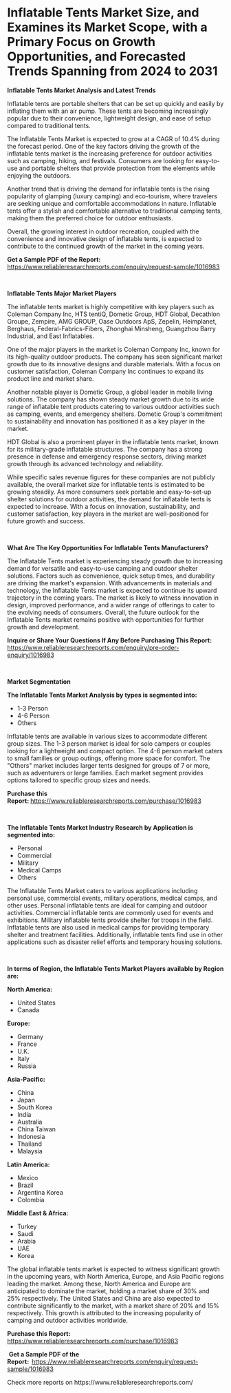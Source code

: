 <p><h1>Inflatable Tents Market Size, and Examines its Market Scope, with a Primary Focus on Growth Opportunities, and Forecasted Trends Spanning from 2024 to 2031</h1></p><p><strong>Inflatable Tents Market Analysis and Latest Trends</strong></p>
<p><p>Inflatable tents are portable shelters that can be set up quickly and easily by inflating them with an air pump. These tents are becoming increasingly popular due to their convenience, lightweight design, and ease of setup compared to traditional tents.</p><p>The Inflatable Tents Market is expected to grow at a CAGR of 10.4% during the forecast period. One of the key factors driving the growth of the inflatable tents market is the increasing preference for outdoor activities such as camping, hiking, and festivals. Consumers are looking for easy-to-use and portable shelters that provide protection from the elements while enjoying the outdoors.</p><p>Another trend that is driving the demand for inflatable tents is the rising popularity of glamping (luxury camping) and eco-tourism, where travelers are seeking unique and comfortable accommodations in nature. Inflatable tents offer a stylish and comfortable alternative to traditional camping tents, making them the preferred choice for outdoor enthusiasts.</p><p>Overall, the growing interest in outdoor recreation, coupled with the convenience and innovative design of inflatable tents, is expected to contribute to the continued growth of the market in the coming years.</p></p>
<p><strong>Get a Sample PDF of the Report:&nbsp;</strong> <a href="https://www.reliableresearchreports.com/enquiry/request-sample/1016983">https://www.reliableresearchreports.com/enquiry/request-sample/1016983</a></p>
<p>&nbsp;</p>
<p><strong>Inflatable Tents Major Market Players</strong></p>
<p><p>The inflatable tents market is highly competitive with key players such as Coleman Company Inc, HTS tentiQ, Dometic Group, HDT Global, Decathlon Groupe, Zempire, AMG GROUP, Oase Outdoors ApS, Zepelin, Heimplanet, Berghaus, Federal-Fabrics-Fibers, Zhonghai Minsheng, Guangzhou Barry Industrial, and East Inflatables.</p><p>One of the major players in the market is Coleman Company Inc, known for its high-quality outdoor products. The company has seen significant market growth due to its innovative designs and durable materials. With a focus on customer satisfaction, Coleman Company Inc continues to expand its product line and market share.</p><p>Another notable player is Dometic Group, a global leader in mobile living solutions. The company has shown steady market growth due to its wide range of inflatable tent products catering to various outdoor activities such as camping, events, and emergency shelters. Dometic Group's commitment to sustainability and innovation has positioned it as a key player in the market.</p><p>HDT Global is also a prominent player in the inflatable tents market, known for its military-grade inflatable structures. The company has a strong presence in defense and emergency response sectors, driving market growth through its advanced technology and reliability.</p><p>While specific sales revenue figures for these companies are not publicly available, the overall market size for inflatable tents is estimated to be growing steadily. As more consumers seek portable and easy-to-set-up shelter solutions for outdoor activities, the demand for inflatable tents is expected to increase. With a focus on innovation, sustainability, and customer satisfaction, key players in the market are well-positioned for future growth and success.</p></p>
<p>&nbsp;</p>
<p><strong>What Are The Key Opportunities For Inflatable Tents Manufacturers?</strong></p>
<p><p>The Inflatable Tents market is experiencing steady growth due to increasing demand for versatile and easy-to-use camping and outdoor shelter solutions. Factors such as convenience, quick setup times, and durability are driving the market's expansion. With advancements in materials and technology, the Inflatable Tents market is expected to continue its upward trajectory in the coming years. The market is likely to witness innovation in design, improved performance, and a wider range of offerings to cater to the evolving needs of consumers. Overall, the future outlook for the Inflatable Tents market remains positive with opportunities for further growth and development.</p></p>
<p><strong>Inquire or Share Your Questions If Any Before Purchasing This Report:</strong> <a href="https://www.reliableresearchreports.com/enquiry/pre-order-enquiry/1016983">https://www.reliableresearchreports.com/enquiry/pre-order-enquiry/1016983</a></p>
<p>&nbsp;</p>
<p><strong>Market Segmentation</strong></p>
<p><strong>The Inflatable Tents Market Analysis by types is segmented into:</strong></p>
<p><ul><li>1-3 Person</li><li>4-6 Person</li><li>Others</li></ul></p>
<p><p>Inflatable tents are available in various sizes to accommodate different group sizes. The 1-3 person market is ideal for solo campers or couples looking for a lightweight and compact option. The 4-6 person market caters to small families or group outings, offering more space for comfort. The "Others" market includes larger tents designed for groups of 7 or more, such as adventurers or large families. Each market segment provides options tailored to specific group sizes and needs.</p></p>
<p><strong>Purchase this Report:&nbsp;</strong><a href="https://www.reliableresearchreports.com/purchase/1016983">https://www.reliableresearchreports.com/purchase/1016983</a></p>
<p>&nbsp;</p>
<p><strong>The Inflatable Tents Market Industry Research by Application is segmented into:</strong></p>
<p><ul><li>Personal</li><li>Commercial</li><li>Military</li><li>Medical Camps</li><li>Others</li></ul></p>
<p><p>The Inflatable Tents Market caters to various applications including personal use, commercial events, military operations, medical camps, and other uses. Personal inflatable tents are ideal for camping and outdoor activities. Commercial inflatable tents are commonly used for events and exhibitions. Military inflatable tents provide shelter for troops in the field. Inflatable tents are also used in medical camps for providing temporary shelter and treatment facilities. Additionally, inflatable tents find use in other applications such as disaster relief efforts and temporary housing solutions.</p></p>
<p>&nbsp;</p>
<p><strong>In terms of Region, the Inflatable Tents Market Players available by Region are:</strong></p>
<p>
    <p> <strong> North America: </strong>
        <ul>
            <li>United States</li>
            <li>Canada</li>
        </ul>
        </p> 
    <p> <strong> Europe: </strong>
        <ul>
            <li>Germany</li>
            <li>France</li>
            <li>U.K.</li>
            <li>Italy</li>
            <li>Russia</li>
        </ul>
        </p> 
    <p> <strong> Asia-Pacific: </strong>
        <ul>
            <li>China</li>
            <li>Japan</li>
            <li>South Korea</li>
            <li>India</li>
            <li>Australia</li>
            <li>China Taiwan</li>
            <li>Indonesia</li>
            <li>Thailand</li>
            <li>Malaysia</li>
        </ul>
        </p> 
    <p> <strong> Latin America: </strong>
        <ul>
            <li>Mexico</li>
            <li>Brazil</li>
            <li>Argentina Korea</li>
            <li>Colombia</li>
        </ul>
        </p> 
    <p> <strong> Middle East & Africa: </strong>
        <ul>
            <li>Turkey</li>
            <li>Saudi</li>
            <li>Arabia</li>
            <li>UAE</li>
            <li>Korea</li>
        </ul>
    </p>
    </p>
<p><p>The global inflatable tents market is expected to witness significant growth in the upcoming years, with North America, Europe, and Asia Pacific regions leading the market. Among these, North America and Europe are anticipated to dominate the market, holding a market share of 30% and 25% respectively. The United States and China are also expected to contribute significantly to the market, with a market share of 20% and 15% respectively. This growth is attributed to the increasing popularity of camping and outdoor activities worldwide.</p></p>
<p><strong>Purchase this Report: </strong><a href="https://www.reliableresearchreports.com/purchase/1016983">https://www.reliableresearchreports.com/purchase/1016983</a></p>
<p>&nbsp;<strong>Get a Sample PDF of the Report:&nbsp;&nbsp;</strong><a href="https://www.reliableresearchreports.com/enquiry/request-sample/1016983">https://www.reliableresearchreports.com/enquiry/request-sample/1016983</a></p>
<p><strong></strong></p>
<p>Check more reports on https://www.reliableresearchreports.com/</p>